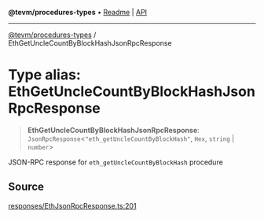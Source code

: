 **@tevm/procedures-types** • [Readme](../README.md) \| [API](../globals.md)

***

[@tevm/procedures-types](../README.md) / EthGetUncleCountByBlockHashJsonRpcResponse

# Type alias: EthGetUncleCountByBlockHashJsonRpcResponse

> **EthGetUncleCountByBlockHashJsonRpcResponse**: `JsonRpcResponse`\<`"eth_getUncleCountByBlockHash"`, `Hex`, `string` \| `number`\>

JSON-RPC response for `eth_getUncleCountByBlockHash` procedure

## Source

[responses/EthJsonRpcResponse.ts:201](https://github.com/evmts/tevm-monorepo/blob/main/packages/procedures-types/src/responses/EthJsonRpcResponse.ts#L201)
